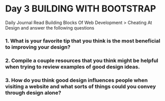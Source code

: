 # Day 3 BUILDING WITH BOOTSTRAP

Daily Journal
Read Building Blocks Of Web Development > Cheating At Design and answer the following questions


### 1. What is your favorite tip that you think is the most beneficial to improving your design?

### 2. Compile a couple resources that you think might be helpful when trying to review examples of good design ideas.


### 3. How do you think good design influences people when visiting a website and what sorts of things could you convey through design alone?